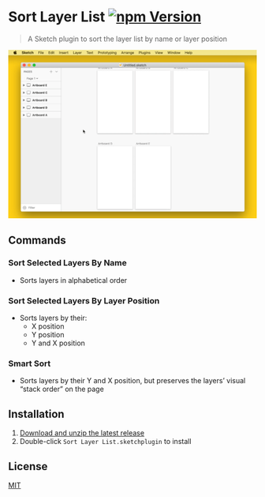 # Sort Layer List [![npm Version](https://img.shields.io/npm/v/sketch-sort-layer-list)](https://www.npmjs.com/package/sketch-sort-layer-list)

> A Sketch plugin to sort the layer list by name or layer position

![Sort Selected Layers By Name](media/sort-selected-layers-by-name.gif)

## Commands

### Sort Selected Layers By Name

- Sorts layers in alphabetical order

### Sort Selected Layers By Layer Position

- Sorts layers by their:
  - X position
  - Y position
  - Y and X position

### Smart Sort

- Sorts layers by their Y and X position, but preserves the layers’ visual “stack order” on the page

## Installation

1. [Download and unzip the latest release](https://github.com/yuanqing/sketch-plugins/releases/download/sketch-sort-layer-list-0.5.0/plugin.zip)
2. Double-click `Sort Layer List.sketchplugin` to install

## License

[MIT](LICENSE.md)
